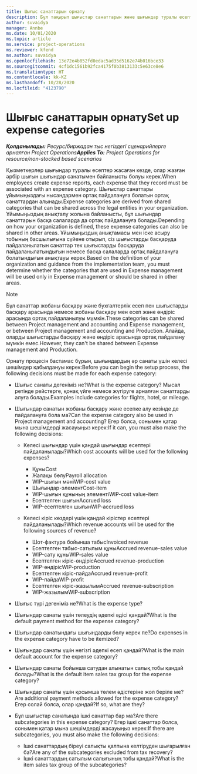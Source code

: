 ```yaml
---
title: Шығыс санаттарын орнату
description: Бұл тақырып шығыстар санаттарын және шығындар туралы есептер үшін ортақ санаттарды жасау жолдары туралы ақпарат береді.
author: suvaidya
manager: Annbe
ms.date: 10/01/2020
ms.topic: article
ms.service: project-operations
ms.reviewer: kfend
ms.author: suvaidya
ms.openlocfilehash: 13e72e4b852fd0edac5ad35d5162e74b016bce33
ms.sourcegitcommit: 4cf1dc1561b92fca4175f0b3813133c5e63ce8e6
ms.translationtype: HT
ms.contentlocale: kk-KZ
ms.lasthandoff: 10/28/2020
ms.locfileid: "4123790"
---
```

# <a name="set-up-expense-categories"></a><span data-ttu-id="be0de-103">Шығыс санаттарын орнату</span><span class="sxs-lookup"><span data-stu-id="be0de-103">Set up expense categories</span></span>

<span data-ttu-id="be0de-104">_**Қолданылады:** Ресурс/биржадан тыс негіздегі сценарийлерге арналған Project Operations_</span><span class="sxs-lookup"><span data-stu-id="be0de-104">_**Applies To:** Project Operations for resource/non-stocked based scenarios_</span></span>

<span data-ttu-id="be0de-105">Қызметкерлер шығындар туралы есептер жасаған кезде, олар жазған әрбір шығын шығындар санатымен байланысты болуы керек.</span><span class="sxs-lookup"><span data-stu-id="be0de-105">When employees create expense reports, each expense that they record must be associated with an expense category.</span></span> <span data-ttu-id="be0de-106">Шығыстар санаттары ұйымыңыздағы нысандармен ортақ пайдалануға болатын ортақ санаттардан алынады.</span><span class="sxs-lookup"><span data-stu-id="be0de-106">Expense categories are derived from shared categories that can be shared across the legal entities in your organization.</span></span> <span data-ttu-id="be0de-107">Ұйымыңыздың анықталу жолына байланысты, бұл шығындар санаттарын басқа салаларда да ортақ пайдалануға болады.</span><span class="sxs-lookup"><span data-stu-id="be0de-107">Depending on how your organization is defined, these expense categories can also be shared in other areas.</span></span> <span data-ttu-id="be0de-108">Ұйымыңыздың анықтамасы мен іске асыру тобының басшылығына сүйене отырып, сіз шығыстарды басқаруда пайдаланылатын санаттар тек шығыстарды басқаруда пайдаланылатындығын немесе басқа салаларда ортақ пайдалануға болатындығын анықтауы керек.</span><span class="sxs-lookup"><span data-stu-id="be0de-108">Based on the definition of your organization and guidance from the implementation team, you must determine whether the categories that are used in Expense management will be used only in Expense management or should be shared in other areas.</span></span>

> [!NOTE]
> <span data-ttu-id="be0de-109">Бұл санаттар жобаны басқару және бухгалтерлік есеп пен шығыстарды басқару арасында немесе жобаны басқару мен есеп және өндіріс арасында ортақ пайдаланылуы мүмкін.</span><span class="sxs-lookup"><span data-stu-id="be0de-109">These categories can be shared between Project management and accounting and Expense management, or between Project management and accounting and Production.</span></span> <span data-ttu-id="be0de-110">Алайда, оларды шығыстарды басқару және өндіріс арасында ортақ пайдалану мүмкін емес.</span><span class="sxs-lookup"><span data-stu-id="be0de-110">However, they can't be shared between Expense management and Production.</span></span>

<span data-ttu-id="be0de-111">Орнату процесін бастамас бұрын, шығындардың әр санаты үшін келесі шешімдер қабылдануы керек:</span><span class="sxs-lookup"><span data-stu-id="be0de-111">Before you can begin the setup process, the following decisions must be made for each expense category:</span></span>

- <span data-ttu-id="be0de-112">Шығыс санаты дегеніміз не?</span><span class="sxs-lookup"><span data-stu-id="be0de-112">What is the expense category?</span></span> <span data-ttu-id="be0de-113">Мысал ретінде рейстерге, қонақ үйге немесе жүгіруге арналған санаттарды алуға болады.</span><span class="sxs-lookup"><span data-stu-id="be0de-113">Examples include categories for flights, hotel, or mileage.</span></span>
- <span data-ttu-id="be0de-114">Шығындар санатын жобаны басқару және есепке алу кезінде де пайдалануға бола ма?</span><span class="sxs-lookup"><span data-stu-id="be0de-114">Can the expense category also be used in Project management and accounting?</span></span> <span data-ttu-id="be0de-115">Егер болса, сонымен қатар мына шешімдерді жасауыңыз керек:</span><span class="sxs-lookup"><span data-stu-id="be0de-115">If it can, you must also make the following decisions:</span></span>

    - <span data-ttu-id="be0de-116">Келесі шығындар үшін қандай шығындар есептері пайдаланылады?</span><span class="sxs-lookup"><span data-stu-id="be0de-116">Which cost accounts will be used for the following expenses?</span></span>

        - <span data-ttu-id="be0de-117">Құны</span><span class="sxs-lookup"><span data-stu-id="be0de-117">Cost</span></span>
        - <span data-ttu-id="be0de-118">Жалақы бөлу</span><span class="sxs-lookup"><span data-stu-id="be0de-118">Payroll allocation</span></span>
        - <span data-ttu-id="be0de-119">WIP-шығын мәні</span><span class="sxs-lookup"><span data-stu-id="be0de-119">WIP-cost value</span></span>
        - <span data-ttu-id="be0de-120">Шығындар-элемент</span><span class="sxs-lookup"><span data-stu-id="be0de-120">Cost-item</span></span>
        - <span data-ttu-id="be0de-121">WIP-шығын құнының элементі</span><span class="sxs-lookup"><span data-stu-id="be0de-121">WIP-cost value-item</span></span>
        - <span data-ttu-id="be0de-122">Есептелген шығын</span><span class="sxs-lookup"><span data-stu-id="be0de-122">Accrued loss</span></span>
        - <span data-ttu-id="be0de-123">WIP-есептелген шығын</span><span class="sxs-lookup"><span data-stu-id="be0de-123">WIP-accrued loss</span></span>

    - <span data-ttu-id="be0de-124">Келесі кіріс көздері үшін қандай кірістер есептері пайдаланылады?</span><span class="sxs-lookup"><span data-stu-id="be0de-124">Which revenue accounts will be used for the following sources of revenue?</span></span>

        - <span data-ttu-id="be0de-125">Шот-фактура бойынша табыс</span><span class="sxs-lookup"><span data-stu-id="be0de-125">Invoiced revenue</span></span>
        - <span data-ttu-id="be0de-126">Есептелген табыс-сатылым құны</span><span class="sxs-lookup"><span data-stu-id="be0de-126">Accrued revenue-sales value</span></span>
        - <span data-ttu-id="be0de-127">WIP-сату құны</span><span class="sxs-lookup"><span data-stu-id="be0de-127">WIP-sales value</span></span>
        - <span data-ttu-id="be0de-128">Есептелген кіріс-өндіріс</span><span class="sxs-lookup"><span data-stu-id="be0de-128">Accrued revenue-production</span></span>
        - <span data-ttu-id="be0de-129">WIP-өндіріс</span><span class="sxs-lookup"><span data-stu-id="be0de-129">WIP-production</span></span>
        - <span data-ttu-id="be0de-130">Есептелген кіріс-пайда</span><span class="sxs-lookup"><span data-stu-id="be0de-130">Accrued revenue-profit</span></span>
        - <span data-ttu-id="be0de-131">WIP-пайда</span><span class="sxs-lookup"><span data-stu-id="be0de-131">WIP-profit</span></span>
        - <span data-ttu-id="be0de-132">Есептелген кіріс-жазылым</span><span class="sxs-lookup"><span data-stu-id="be0de-132">Accrued revenue-subscription</span></span>
        - <span data-ttu-id="be0de-133">WIP-жазылым</span><span class="sxs-lookup"><span data-stu-id="be0de-133">WIP-subscription</span></span>

- <span data-ttu-id="be0de-134">Шығыс түрі дегеніміз не?</span><span class="sxs-lookup"><span data-stu-id="be0de-134">What is the expense type?</span></span>
- <span data-ttu-id="be0de-135">Шығындар санаты үшін төлеудің әдепкі әдісі қандай?</span><span class="sxs-lookup"><span data-stu-id="be0de-135">What is the default payment method for the expense category?</span></span>
- <span data-ttu-id="be0de-136">Шығындар санатындағы шығындарды бөлу керек пе?</span><span class="sxs-lookup"><span data-stu-id="be0de-136">Do expenses in the expense category have to be itemized?</span></span>
- <span data-ttu-id="be0de-137">Шығындар санаты үшін негізгі әдепкі есеп қандай?</span><span class="sxs-lookup"><span data-stu-id="be0de-137">What is the main default account for the expense category?</span></span>
- <span data-ttu-id="be0de-138">Шығындар санаты бойынша сатудан алынатын салық тобы қандай болады?</span><span class="sxs-lookup"><span data-stu-id="be0de-138">What is the default item sales tax group for the expense category?</span></span>
- <span data-ttu-id="be0de-139">Шығындар санаты үшін қосымша төлем әдістеріне жол беріле ме?</span><span class="sxs-lookup"><span data-stu-id="be0de-139">Are additional payment methods allowed for the expense category?</span></span> <span data-ttu-id="be0de-140">Егер солай болса, олар қандай?</span><span class="sxs-lookup"><span data-stu-id="be0de-140">If so, what are they?</span></span>
- <span data-ttu-id="be0de-141">Бұл шығыстар санатында ішкі санаттар бар ма?</span><span class="sxs-lookup"><span data-stu-id="be0de-141">Are there subcategories in this expense category?</span></span> <span data-ttu-id="be0de-142">Егер ішкі санаттар болса, сонымен қатар мына шешімдерді жасауыңыз керек:</span><span class="sxs-lookup"><span data-stu-id="be0de-142">If there are subcategories, you must also make the following decisions:</span></span>

    - <span data-ttu-id="be0de-143">Ішкі санаттардың біреуі салықты қалпына келтіруден шығарылған ба?</span><span class="sxs-lookup"><span data-stu-id="be0de-143">Are any of the subcategories excluded from tax recovery?</span></span>
    - <span data-ttu-id="be0de-144">Ішкі санаттардың сатылым салығының тобы қандай?</span><span class="sxs-lookup"><span data-stu-id="be0de-144">What is the item sales tax group of the subcategories?</span></span>
